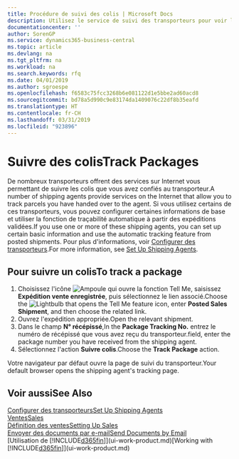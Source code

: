 ```yaml
---
title: Procédure de suivi des colis | Microsoft Docs
description: Utilisez le service de suivi des transporteurs pour voir la progression d'une livraison.
documentationcenter: ''
author: SorenGP
ms.service: dynamics365-business-central
ms.topic: article
ms.devlang: na
ms.tgt_pltfrm: na
ms.workload: na
ms.search.keywords: rfq
ms.date: 04/01/2019
ms.author: sgroespe
ms.openlocfilehash: f6583c75fcc3268b6e081122d1e5bbe2ad60acd8
ms.sourcegitcommit: bd78a5d990c9e83174da1409076c22df8b35eafd
ms.translationtype: HT
ms.contentlocale: fr-CH
ms.lasthandoff: 03/31/2019
ms.locfileid: "923896"
---
```

# <a name="track-packages"></a><span data-ttu-id="f488a-103">Suivre des colis</span><span class="sxs-lookup"><span data-stu-id="f488a-103">Track Packages</span></span>
<span data-ttu-id="f488a-104">De nombreux transporteurs offrent des services sur Internet vous permettant de suivre les colis que vous avez confiés au transporteur.</span><span class="sxs-lookup"><span data-stu-id="f488a-104">A number of shipping agents provide services on the Internet that allow you to track parcels you have handed over to the agent.</span></span> <span data-ttu-id="f488a-105">Si vous utilisez certains de ces transporteurs, vous pouvez configurer certaines informations de base et utiliser la fonction de traçabilité automatique à partir des expéditions validées.</span><span class="sxs-lookup"><span data-stu-id="f488a-105">If you use one or more of these shipping agents, you can set up certain basic information and use the automatic tracking feature from posted shipments.</span></span> <span data-ttu-id="f488a-106">Pour plus d'informations, voir [Configurer des transporteurs](sales-how-to-set-up-shipping-agents.md).</span><span class="sxs-lookup"><span data-stu-id="f488a-106">For more information, see [Set Up Shipping Agents](sales-how-to-set-up-shipping-agents.md).</span></span>  

## <a name="to-track-a-package"></a><span data-ttu-id="f488a-107">Pour suivre un colis</span><span class="sxs-lookup"><span data-stu-id="f488a-107">To track a package</span></span>
1. <span data-ttu-id="f488a-108">Choisissez l'icône ![Ampoule qui ouvre la fonction Tell Me](media/ui-search/search_small.png "Dites-moi ce que vous voulez faire"), saisissez **Expédition vente enregistrée**, puis sélectionnez le lien associé.</span><span class="sxs-lookup"><span data-stu-id="f488a-108">Choose the ![Lightbulb that opens the Tell Me feature](media/ui-search/search_small.png "Tell me what you want to do") icon, enter **Posted Sales Shipment**, and then choose the related link.</span></span>
2. <span data-ttu-id="f488a-109">Ouvrez l'expédition appropriée.</span><span class="sxs-lookup"><span data-stu-id="f488a-109">Open the relevant shipment.</span></span>
3. <span data-ttu-id="f488a-110">Dans le champ **N° récépissé**,</span><span class="sxs-lookup"><span data-stu-id="f488a-110">In the **Package Tracking No.**</span></span> <span data-ttu-id="f488a-111">entrez le numéro de récépissé que vous avez reçu du transporteur.</span><span class="sxs-lookup"><span data-stu-id="f488a-111">field, enter the package number you have received from the shipping agent.</span></span>
4. <span data-ttu-id="f488a-112">Sélectionnez l'action **Suivre colis**.</span><span class="sxs-lookup"><span data-stu-id="f488a-112">Choose the **Track Package** action.</span></span>

<span data-ttu-id="f488a-113">Votre navigateur par défaut ouvre la page de suivi du transporteur.</span><span class="sxs-lookup"><span data-stu-id="f488a-113">Your default browser opens the shipping agent's tracking page.</span></span>

## <a name="see-also"></a><span data-ttu-id="f488a-114">Voir aussi</span><span class="sxs-lookup"><span data-stu-id="f488a-114">See Also</span></span>
[<span data-ttu-id="f488a-115">Configurer des transporteurs</span><span class="sxs-lookup"><span data-stu-id="f488a-115">Set Up Shipping Agents</span></span>](sales-how-to-set-up-shipping-agents.md)  
[<span data-ttu-id="f488a-116">Ventes</span><span class="sxs-lookup"><span data-stu-id="f488a-116">Sales</span></span>](sales-manage-sales.md)  
[<span data-ttu-id="f488a-117">Définition des ventes</span><span class="sxs-lookup"><span data-stu-id="f488a-117">Setting Up Sales</span></span>](sales-setup-sales.md)  
[<span data-ttu-id="f488a-118">Envoyer des documents par e-mail</span><span class="sxs-lookup"><span data-stu-id="f488a-118">Send Documents by Email</span></span>](ui-how-send-documents-email.md)  
<span data-ttu-id="f488a-119">[Utilisation de [!INCLUDE[d365fin](includes/d365fin_md.md)]](ui-work-product.md)</span><span class="sxs-lookup"><span data-stu-id="f488a-119">[Working with [!INCLUDE[d365fin](includes/d365fin_md.md)]](ui-work-product.md)</span></span>

